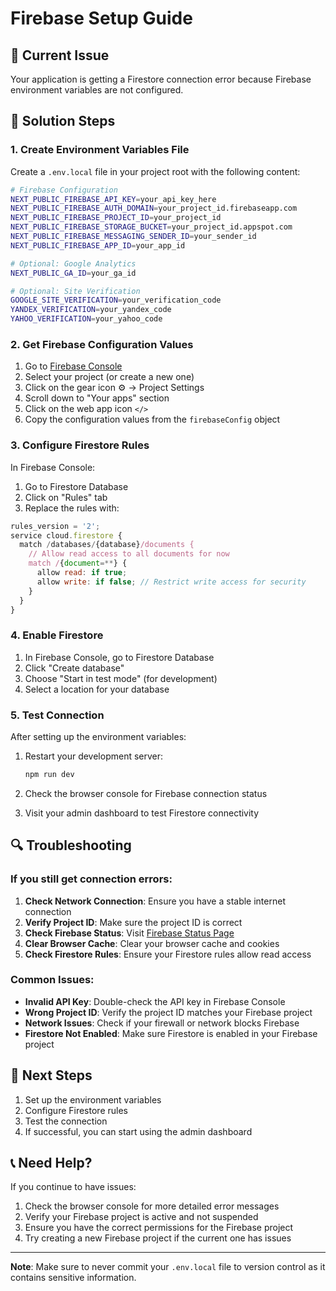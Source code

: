 # Firebase Setup Guide

## 🚨 **Current Issue**
Your application is getting a Firestore connection error because Firebase environment variables are not configured.

## 🔧 **Solution Steps**

### **1. Create Environment Variables File**

Create a `.env.local` file in your project root with the following content:

```bash
# Firebase Configuration
NEXT_PUBLIC_FIREBASE_API_KEY=your_api_key_here
NEXT_PUBLIC_FIREBASE_AUTH_DOMAIN=your_project_id.firebaseapp.com
NEXT_PUBLIC_FIREBASE_PROJECT_ID=your_project_id
NEXT_PUBLIC_FIREBASE_STORAGE_BUCKET=your_project_id.appspot.com
NEXT_PUBLIC_FIREBASE_MESSAGING_SENDER_ID=your_sender_id
NEXT_PUBLIC_FIREBASE_APP_ID=your_app_id

# Optional: Google Analytics
NEXT_PUBLIC_GA_ID=your_ga_id

# Optional: Site Verification
GOOGLE_SITE_VERIFICATION=your_verification_code
YANDEX_VERIFICATION=your_yandex_code
YAHOO_VERIFICATION=your_yahoo_code
```

### **2. Get Firebase Configuration Values**

1. Go to [Firebase Console](https://console.firebase.google.com/)
2. Select your project (or create a new one)
3. Click on the gear icon ⚙️ → Project Settings
4. Scroll down to "Your apps" section
5. Click on the web app icon `</>`
6. Copy the configuration values from the `firebaseConfig` object

### **3. Configure Firestore Rules**

In Firebase Console:
1. Go to Firestore Database
2. Click on "Rules" tab
3. Replace the rules with:

```javascript
rules_version = '2';
service cloud.firestore {
  match /databases/{database}/documents {
    // Allow read access to all documents for now
    match /{document=**} {
      allow read: if true;
      allow write: if false; // Restrict write access for security
    }
  }
}
```

### **4. Enable Firestore**

1. In Firebase Console, go to Firestore Database
2. Click "Create database"
3. Choose "Start in test mode" (for development)
4. Select a location for your database

### **5. Test Connection**

After setting up the environment variables:

1. Restart your development server:
   ```bash
   npm run dev
   ```

2. Check the browser console for Firebase connection status
3. Visit your admin dashboard to test Firestore connectivity

## 🔍 **Troubleshooting**

### **If you still get connection errors:**

1. **Check Network Connection**: Ensure you have a stable internet connection
2. **Verify Project ID**: Make sure the project ID is correct
3. **Check Firebase Status**: Visit [Firebase Status Page](https://status.firebase.google.com/)
4. **Clear Browser Cache**: Clear your browser cache and cookies
5. **Check Firestore Rules**: Ensure your Firestore rules allow read access

### **Common Issues:**

- **Invalid API Key**: Double-check the API key in Firebase Console
- **Wrong Project ID**: Verify the project ID matches your Firebase project
- **Network Issues**: Check if your firewall or network blocks Firebase
- **Firestore Not Enabled**: Make sure Firestore is enabled in your Firebase project

## 🚀 **Next Steps**

1. Set up the environment variables
2. Configure Firestore rules
3. Test the connection
4. If successful, you can start using the admin dashboard

## 📞 **Need Help?**

If you continue to have issues:
1. Check the browser console for more detailed error messages
2. Verify your Firebase project is active and not suspended
3. Ensure you have the correct permissions for the Firebase project
4. Try creating a new Firebase project if the current one has issues

---

**Note**: Make sure to never commit your `.env.local` file to version control as it contains sensitive information.
